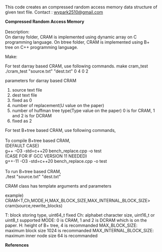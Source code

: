 This code creates an compressed random access memory data structure of given text file.
Contact : wypark2510@gmail.com

**Compressed Random Access Memory**
<br/>
<br/>
Description:<br/>
On darray folder, CRAM is implemented using dynamic array on C programming language.
On btree folder, CRAM is implemented using B+ tree on C++ programming language.

Make:<br/>

For test darray based CRAM, use following commands.
make cram_test
./cram_test "source.txt" "dest.txt" 0 4 0 2

parameters for darray based CRAM
1. source text file
2. dest text file
3. fixed as 0
4. number of replacement(U value on the paper)
5. number of huffman tree type(Type value on the paper)
0 is for CRAM, 1 and 2 is for DCRAM
6. fixed as 2

For test B+tree based CRAM, use following commands,<br/>
<br/>
To compile B+tree based CRAM,<br/>
(DEFAULT CASE)<br/>
<tab/>g++ -O3 -std=c++20 bench_replace.cpp -o test       <br/>
(CASE FOR IF GCC VERSION 11 NEEDED)<br/>
<tab/>g++-11 -O3 -std=c++20 bench_replace.cpp -o test    <br/>
<br/>
To run B+tree based CRAM,<br/>
  ./test "source.txt" "dest.txt"<br/>

CRAM class has template arguments and parameters

example)
CRAM<T,Ch,MODE,H,MAX_BLOCK_SIZE,MAX_INTERNAL_BLOCK_SIZE> cram(source,rewrite_blocks)

T: block storing type, uint64_t fixed
Ch: alphabet character size, uint16_t or uint8_t supported
MODE: 0 is CRAM, 1 and 2 is DCRAM which is on the paper.
H: height of B+ tree, 4 is recommanded
MAX_BLOCK_SIZE: maximum block size 1024 is recommanded
MAX_INTERNAL_BLOCK_SIZE: maximum inner node size 64 is recommanded


**References**<br/>
